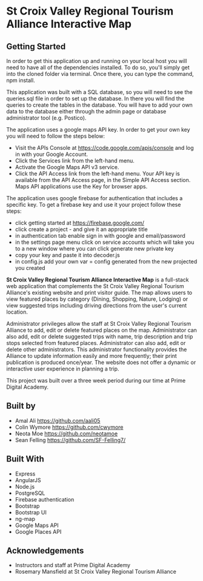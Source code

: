 # St Croix Valley Regional Tourism Alliance Interactive Map #

## Getting Started
In order to get this application up and running on your local host you will need to have all of the dependencies installed.  To do so, you'll simply get into the cloned folder via terminal.  Once there, you can type the command, npm install.

This application was built with a SQL database, so you will need to see the queries.sql file in order to set up the database.  In there you will find the queries to create the tables in the database.  You will have to add your own data to the database either through the admin page or database administrator tool (e.g. Postico).

The application uses a google maps API key.  In order to get your own key you will need to follow the steps below:
* Visit the APIs Console at https://code.google.com/apis/console and log in with your Google Account.
* Click the Services link from the left-hand menu.
* Activate the Google Maps API v3 service.
* Click the API Access link from the left-hand menu.  Your API key is available from the   API Access page, in the Simple API Access section.  Maps API applications use the Key for browser apps.

The application uses google firebase for authentication that includes a specific key. To get a firebase key and use it your project follow these steps:

* click getting started at https://firebase.google.com/
* click create a project - and give it an appropriate title
* in authentication tab enable sign in with google and email/password
* in the settings page menu click on service accounts which will take you to a new window where you can click generate new private key
* copy your key and paste it into decoder.js
* in config.js add your own var = config generated from the new projected you created

**St Croix Valley Regional Tourism Alliance Interactive Map** is a full-stack web application that complements the St Croix Valley Regional Tourism Alliance's existing website and print visitor guide.  The map allows users to view featured places by category (Dining, Shopping, Nature, Lodging) or view suggested trips including driving directions from the user's current location.

Administrator privileges allow the staff at St Croix Valley Regional Tourism Alliance to add, edit or delete featured places on the map.  Administrator can also add, edit or delete suggested trips with name, trip description and trip stops selected from featured places.  Administrator can also add, edit or delete other administrators.  This administrator functionality provides the Alliance to update information easily and more frequently; their print publication is produced once/year.  The website does not offer a dynamic or interactive user experience in planning a trip.  

This project was built over a three week period during our time at Prime Digital Academy.


## Built by
* Amal Ali https://github.com/aali05
* Colin Wymore https://github.com/cwymore
* Neota Moe https://github.com/neotamoe
* Sean Felling https://github.com/SF-Felling7/


## Built With
* Express
* AngularJS
* Node.js
* PostgreSQL
* Firebase authentication
* Bootstrap
* Bootstrap UI
* ng-map
* Google Maps API
* Google Places API


## Acknowledgements
* Instructors and staff at Prime Digital Academy
* Rosemary Mansfield at St Croix Valley Regional Tourism Alliance
